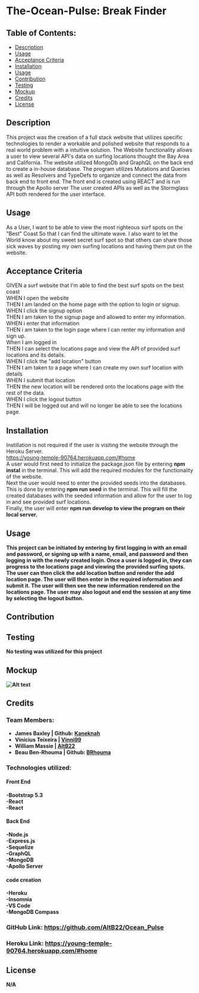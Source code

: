 # The-Ocean-Pulse: Break Finder

## Table of Contents:

- [Description](#description)
- [Usage](#usage)
- [Acceptance Criteria](#acceptance-criteria)
- [Installation](#installation)
- [Usage](#usage)
- [Contribution](#contribution)
- [Testing](#testing)
- [Mockup](#mockup)
- [Credits](#credits)
- [License](#license)

## Description

This project was the creation of a full stack website that utilizes specific technologies to render a workable and polished website that responds to a real world problem with a intuitive solution. The Website functionality allows a user to view several API's data on surfing locations thought the Bay Area and California. The website utilized MongoDb and GraphQL on the back end to create a in-house database. The program utilizes Mutations and Queries as well as Resolvers and TypeDefs to organize and connect the data from back end to front end. The front end is created using REACT and is run through the Apollo server The user created APIs as well as the Stormglass API both rendered for the user interface.

## Usage

As a User, I want to be able to view the most righteous surf spots on the "Best" Coast So that I can find the ultimate wave. I also want to let the World know about my sweet secret surf spot so that others can share those sick waves by posting my own surfing locations and having them put on the website.

## Acceptance Criteria

GIVEN a surf website that I'm able to find the best surf spots on the best coast<br>
WHEN I open the website<br>
THEN I am landed on the home page with the option to login or signup.<br>
WHEN I click the signup option<br>
THEN I am taken to the signup page and allowed to enter my information.<br>
WHEN i enter that information<br>
THEN i am taken to the login page where I can renter my information and sign up.<br>
When I am logged in<br>
THEN I can select the locations page and view the API of provided surf locations and its details.<br>
WHEN I click the "add location" button<br>
THEN I am taken to a page where I can create my own surf location with details<br>
WHEN I submit that location<br>
THEN the new location will be rendered onto the locations page with the rest of the data.<br>
WHEN I click the logout button<br>
THEN I will be logged out and will no longer be able to see the locations page.<br>

## Installation

Instillation is not required if the user is visiting the website through the Heroku Server.
<br> <https://young-temple-90764.herokuapp.com/#home> <br/>
A user would first need to initialize the package.json file by entering <b>npm instal</b> in the terminal. This will add the required modules for the functionality of the website.<br>
Next the user would need to enter the provided seeds into the databases. This is done by entering <b>npm run seed</b> in the terminal. This will fill the created databases with the seeded information and allow for the user to log in and see provided surf locations.<br>
Finally, the user will enter <b> npm run develop<b> to view the program on their local server.

## Usage

This project can be initiated by entering by first logging in with an email and password, or signing up with a name, email, and password and then logging in with the newly created login. Once a user is logged in, they can progress to the locations page and viewing the provided surfing spots. The user can then click the add location button and render the add location page. The user will then enter in the required information and submit it. The user will then see the new information rendered on the locations page. The user may also logout and end the session at any time by selecting the logout button.

## Contribution

## Testing

No testing was utilized for this project

## Mockup

![Alt text](./public/css/assets/Screen%20Shot%202023-02-19%20at%204.08.58%20PM.png)

## Credits

### Team Members:

- James Baxley | Github: [Kaneknah](https://github.com/Kaneknah)
- Vinícius Teixeira | [Vinni99](https://github.com/Vinni99)
- William Massie | [AltB22](https://github.com/AltB22)
- Beau Ben-Rhouma | Github: [BRhouma](https://github.com/BRhouma)

### Technologies utilized:

#### Front End

-Bootstrap 5.3<br>
-React<br>
-React<br>

#### Back End

-Node.js<br>
-Express.js<br>
-Sequelize<br>
-GraphQL<br>
-MongoDB<br>
-Apollo Server<br>

#### code creation

-Heroku<br>
-Insomnia<br>
-VS Code<br>
-MongoDB Compass

### GitHub Link: <https://github.com/AltB22/Ocean_Pulse>
### Heroku Link: <https://young-temple-90764.herokuapp.com/#home>

## License

N/A